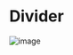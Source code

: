 # Divider
![image](https://github.com/user-attachments/assets/fa19cbb5-c1a0-435d-8a10-11e7a6a444a8)
